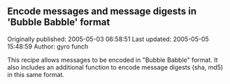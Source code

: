 ## Encode messages and message digests in 'Bubble Babble' format 
Originally published: 2005-05-03 06:58:51 
Last updated: 2005-05-05 15:48:59 
Author: gyro funch 
 
This recipe allows messages to be encoded in "Bubble Babble" format. It also includes an additional function to encode message digests (sha, md5) in this same format.